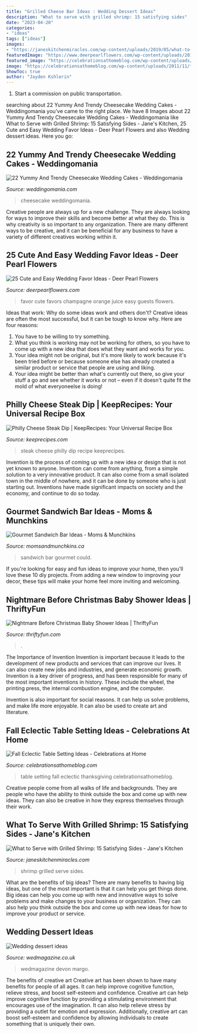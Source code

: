 ```yaml
---
title: "Grilled Cheese Bar Ideas : Wedding Dessert Ideas"
description: "What to serve with grilled shrimp: 15 satisfying sides"
date: "2023-04-20"
categories:
- "ideas"
tags: ["ideas"]
images:
- "https://janeskitchenmiracles.com/wp-content/uploads/2019/05/what-to-serve-with-grilled-shrimp-1024x1024.jpg"
featuredImage: "https://www.deerpearlflowers.com/wp-content/uploads/2015/05/Orange-juice-and-champagne-wedding-favors-682x1024.jpg"
featured_image: "https://celebrationsathomeblog.com/wp-content/uploads/2011/11/fall-table-setting-ideas-6.jpg"
image: "https://celebrationsathomeblog.com/wp-content/uploads/2011/11/fall-table-setting-ideas-6.jpg"
ShowToc: true
author: "Jayden Kshlerin"
---
```



1) Start a commission on public transportation.

	

		
searching about 22 Yummy And Trendy Cheesecake Wedding Cakes - Weddingomania you've came to the right place. We have 8 Images about 22 Yummy And Trendy Cheesecake Wedding Cakes - Weddingomania like What to Serve with Grilled Shrimp: 15 Satisfying Sides - Jane&#039;s Kitchen, 25 Cute and Easy Wedding Favor Ideas - Deer Pearl Flowers and also Wedding dessert ideas. Here you go:
		
    
## 22 Yummy And Trendy Cheesecake Wedding Cakes - Weddingomania

<img loading=lazy src="https://i.weddingomania.com/yummy-and-trendy-cheesecake-wedding-cakes-3.jpg" onerror="this.onerror=null;this.src='https://tse1.mm.bing.net/th?id=OIP.MbePHnbV9-00WDI8qTdvIAAAAA&amp;pid=15.1';" alt="22 Yummy And Trendy Cheesecake Wedding Cakes - Weddingomania">

_Source: weddingomania.com_

>cheesecake weddingomania. 

	

Creative people are always up for a new challenge. They are always looking for ways to improve their skills and become better at what they do. This is why creativity is so important to any organization. There are many different ways to be creative, and it can be beneficial for any business to have a variety of different creatives working within it.

    
## 25 Cute And Easy Wedding Favor Ideas - Deer Pearl Flowers

<img loading=lazy src="https://www.deerpearlflowers.com/wp-content/uploads/2015/05/Orange-juice-and-champagne-wedding-favors-682x1024.jpg" onerror="this.onerror=null;this.src='https://tse2.mm.bing.net/th?id=OIP.lNBMONevPOBmW1sQmgR3swHaLH&amp;pid=15.1';" alt="25 Cute and Easy Wedding Favor Ideas - Deer Pearl Flowers">

_Source: deerpearlflowers.com_

>favor cute favors champagne orange juice easy guests flowers. 

	

Ideas that work: Why do some ideas work and others don't?
Creative ideas are often the most successful, but it can be tough to know why. Here are four reasons:
1. You have to be willing to try something.
2. What you think is working may not be working for others, so you have to come up with a new idea that does what they want and works for you.
3. Your idea might not be original, but it's more likely to work because it's been tried before or because someone else has already created a similar product or service that people are using and liking.
4. Your idea might be better than what's currently out there, so give your stuff a go and see whether it works or not – even if it doesn't quite fit the mold of what everyoneelse is doing!

    
## Philly Cheese Steak Dip | KeepRecipes: Your Universal Recipe Box

<img loading=lazy src="https://keeprecipes.com/sites/keeprecipes/files/philly-cheese-steak-dip.jpg" onerror="this.onerror=null;this.src='https://tse3.mm.bing.net/th?id=OIP.hMSrcrrN-pyX5UZq3tzMQgHaLH&amp;pid=15.1';" alt="Philly Cheese Steak Dip | KeepRecipes: Your Universal Recipe Box">

_Source: keeprecipes.com_

>steak cheese philly dip recipe keeprecipes. 

	

Invention is the process of coming up with a new idea or design that is not yet known to anyone. Invention can come from anything, from a simple solution to a very innovative product. It can also come from a small isolated town in the middle of nowhere, and it can be done by someone who is just starting out. Inventions have made significant impacts on society and the economy, and continue to do so today.

    
## Gourmet Sandwich Bar Ideas - Moms &amp; Munchkins

<img loading=lazy src="https://www.momsandmunchkins.ca/wp-content/uploads/2017/03/sandwich-bar-5m.jpg" onerror="this.onerror=null;this.src='https://tse3.mm.bing.net/th?id=OIP.DffEypRKCog0pKX3hWhGHwHaLH&amp;pid=15.1';" alt="Gourmet Sandwich Bar Ideas - Moms &amp; Munchkins">

_Source: momsandmunchkins.ca_

>sandwich bar gourmet could. 

	

If you're looking for easy and fun ideas to improve your home, then you'll love these 10 diy projects. From adding a new window to improving your decor, these tips will make your home feel more inviting and welcoming.

    
## Nightmare Before Christmas Baby Shower Ideas | ThriftyFun

<img loading=lazy src="https://img.thrfun.com/img/085/272/nightmare_before_christmas_baby_shower_6_l1.jpg" onerror="this.onerror=null;this.src='https://tse2.mm.bing.net/th?id=OIP.CozR2ldHgrJgHK5e2uv-GQHaE7&amp;pid=15.1';" alt="Nightmare Before Christmas Baby Shower Ideas | ThriftyFun">

_Source: thriftyfun.com_

>. 

	

The Importance of Invention
Invention is important because it leads to the development of new products and services that can improve our lives. It can also create new jobs and industries, and generate economic growth.
Invention is a key driver of progress, and has been responsible for many of the most important inventions in history. These include the wheel, the printing press, the internal combustion engine, and the computer.

Invention is also important for social reasons. It can help us solve problems, and make life more enjoyable. It can also be used to create art and literature.

    
## Fall Eclectic Table Setting Ideas - Celebrations At Home

<img loading=lazy src="https://celebrationsathomeblog.com/wp-content/uploads/2011/11/fall-table-setting-ideas-6.jpg" onerror="this.onerror=null;this.src='https://tse2.mm.bing.net/th?id=OIP.3x4c3TpLm7-8PJ9HvBkJTgHaKh&amp;pid=15.1';" alt="Fall Eclectic Table Setting Ideas - Celebrations at Home">

_Source: celebrationsathomeblog.com_

>table setting fall eclectic thanksgiving celebrationsathomeblog. 

	

Creative people come from all walks of life and backgrounds. They are people who have the ability to think outside the box and come up with new ideas. They can also be creative in how they express themselves through their work.

    
## What To Serve With Grilled Shrimp: 15 Satisfying Sides - Jane&#039;s Kitchen

<img loading=lazy src="https://janeskitchenmiracles.com/wp-content/uploads/2019/05/what-to-serve-with-grilled-shrimp-1024x1024.jpg" onerror="this.onerror=null;this.src='https://tse4.mm.bing.net/th?id=OIP.h4F7ptdSubZ1eQjtBb8w1wHaHa&amp;pid=15.1';" alt="What to Serve with Grilled Shrimp: 15 Satisfying Sides - Jane&#039;s Kitchen">

_Source: janeskitchenmiracles.com_

>shrimp grilled serve sides. 

	

What are the benefits of big ideas?
There are many benefits to having big ideas, but one of the most important is that it can help you get things done. Big ideas can help you come up with new and innovative ways to solve problems and make changes to your business or organization. They can also help you think outside the box and come up with new ideas for how to improve your product or service.

    
## Wedding Dessert Ideas

<img loading=lazy src="https://www.wedmagazine.co.uk/content/images/sweettreatsforweddingday13.jpg" onerror="this.onerror=null;this.src='https://tse4.mm.bing.net/th?id=OIP.6XJZxaOciYu5wnCtK5hgPwHaLG&amp;pid=15.1';" alt="Wedding dessert ideas">

_Source: wedmagazine.co.uk_

>wedmagazine devon margo. 

	

The benefits of creative art
Creative art has been shown to have many benefits for people of all ages. It can help improve cognitive function, relieve stress, and boost self-esteem and confidence.
Creative art can help improve cognitive function by providing a stimulating environment that encourages use of the imagination. It can also help relieve stress by providing a outlet for emotion and expression. Additionally, creative art can boost self-esteem and confidence by allowing individuals to create something that is uniquely their own.

